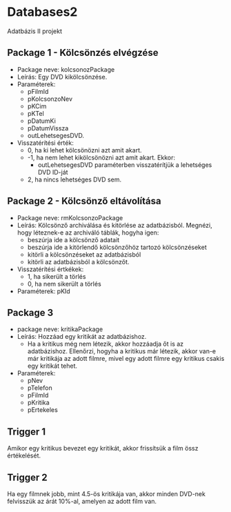 # Databases2
Adatbázis II projekt

## Package 1 - Kölcsönzés elvégzése

 - Package neve: kolcsonozPackage
 - Leírás: Egy DVD kikölcsönzése.
 - Paraméterek: 
   - pFilmId
   - pKolcsonzoNev
   - pKCim
   - pKTel
   - pDatumKi
   - pDatumVissza
   - outLehetsegesDVD.
 - Visszatérítési érték: 
    - 0, ha ki lehet kölcsönözni azt amit akart.
    - -1, ha nem lehet kikölcsönözni azt amit akart. Ekkor:
        - outLehetsegesDVD paraméterben visszatérítjük a lehetséges DVD ID-ját
    - 2, ha nincs lehetséges DVD sem.

## Package 2 - Kölcsönző eltávolítása

 - Package neve: rmKolcsonzoPackage
 - Leírás: Kölcsönző archiválása és kitörlése az adatbázisból. Megnézi, hogy léteznek-e az archiváló táblák, hogyha igen:
   - beszúrja ide a kölcsönző adatait
   - beszúrja ide a kitörlendő kölcsönzőhöz tartozó kölcsönzéseket
   - kitörli a kölcsönzéseket az adatbázisból
   - kitörli az adatbázisból a kölcsönzőt.
  - Visszatérítési értkékek:
    - 1, ha sikerült a törlés
    - 0, ha nem sikerült a törlés
 - Paraméterek: pKId

## Package 3 

 - package neve: kritikaPackage
 - Leírás: Hozzáad egy kritikát az adatbázishoz. 
   - Ha a kritikus még nem létezik, akkor hozzáadja őt is az adatbázishoz. Ellenőrzi, hogyha a kritikus már létezik, akkor van-e már kritikája az adott filmre, mivel egy adott filmre egy kritikus csakis egy kritikát tehet.
 - Paraméterek: 
   - pNev
   - pTelefon
   - pFilmId
   - pKritika
   - pErtekeles

## Trigger 1

Amikor egy kritikus bevezet egy kritikát, akkor frissítsük a film össz értékelését.

## Trigger 2

Ha egy filmnek jobb, mint 4.5-ös kritikája van, akkor minden DVD-nek felvisszük az árát 10%-al, amelyen az adott film van.